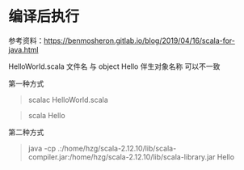 编译后执行
========

参考资料：https://benmosheron.gitlab.io/blog/2019/04/16/scala-for-java.html

HelloWorld.scala 文件名 与 object Hello 伴生对象名称 可以不一致

第一种方式

> scalac HelloWorld.scala

> scala Hello

第二种方式

> java -cp .:/home/hzg/scala-2.12.10/lib/scala-compiler.jar:/home/hzg/scala-2.12.10/lib/scala-library.jar Hello